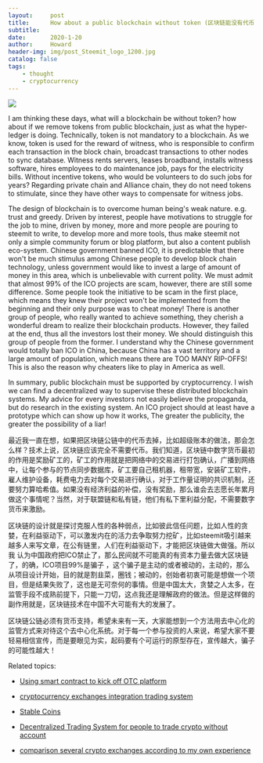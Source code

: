 ```yaml
---
layout:     post
title:      How about a public blockchain without token (区块链能没有代币吗？)
subtitle:   
date:       2020-1-20
author:     Howard
header-img: img/post_Steemit_logo_1200.jpg
catalog: false
tags:
    - thought
    - cryptocurrency
---
```




![](https://steemitimages.com/DQmRvYu59edtC2BFX6g3oUBNCnghE3Fg6S8fgPC5g8emL1t/image.png)

I am thinking these days, what will a blockchain be without token?  how about if we remove tokens from public blockchain, just as what the hyper-ledger is doing.  Technically, token is not mandatory to a blockchain.  As we know, token is used for the reward of witness, who is responsible to confirm each transaction in the block chain, broadcast transactions to other nodes to sync database.  Witness rents servers,  leases broadband, installs witness software,  hires employees to do maintenance job,  pays for the electricity bills. Without incentive tokens, who would be volunteers to do such jobs for years? Regarding private chain and Alliance chain,  they do not need tokens to stimulate, since they have other ways to compensate for witness jobs.





The design of blockchain is to overcome human being's weak nature. e.g. trust and greedy. Driven by interest, people have motivations to struggle for the job to mine,  driven by money, more and more people are pouring to steemit to write, to develop more and more tools, thus make steemit not only a simple community forum or blog platform, but also a  content publish eco-system.  Chinese government banned ICO, it is predictable that there won't be much stimulus among Chinese people to develop block chain technology, unless government would like to invest a large of amount of money in this area, which is unbelievable with  current polity.   We must admit that almost 99% of the ICO projects are scam, however, there are still some difference.  Some people took the initiative to be scam in the first place, which means they knew their project won't be implemented from the beginning and their only purpose was to cheat money!   There is another group of people, who really wanted to achieve something, they cherish  a wonderful dream to realize their blockchain products. However, they failed at the end, thus all the investors lost their money.  We should distinguish this group of people from the former.  I understand why the Chinese government would totally ban ICO in China,  because China has a vast territory and a large amount of population, which means there are TOO MANY RIP-OFFS!   This is also the reason  why cheaters like to play in America as well.





In summary,  public blockchain must be supported by cryptocurrency.  I wish we can find a decentralized way to supervise these distributed blockchain systems. My advice for every investors not easily believe the propaganda, but do research in the existing system. An ICO project should at least have a prototype which can  show up how it works, The greater the publicity, the greater the possibility of a liar!



最近我一直在想，如果把区块链公链中的代币去掉，比如超级账本的做法，那会怎么样？技术上说，区块链应该完全不需要代币。我们知道，区块链中数字货币最初的作用是奖励矿工的，矿工的作用就是把网络中的交易进行打包确认，广播到网络中，让每个参与的节点同步数据库，矿工要自己租机器，租带宽，安装矿工软件，雇人维护设备，耗费电力去对每个交易进行确认，对于工作量证明的共识机制，还要努力算哈希值。如果没有经济利益的补偿，没有奖励，那么谁会去志愿长年累月做这个事情呢？当然，对于联盟链和私有链，他们有私下里利益分配，不需要数字货币来激励。



区块链的设计就是探讨克服人性的各种弱点，比如彼此信任问题，比如人性的贪婪，在利益驱动下，可以激发内在的活力去争取努力挖矿，比如steemit吸引越来越多人来写文章，在公有链里，人们在利益驱动下，才能把区块链做大做强。所以我 认为中国政府把ICO禁止了，那么民间就不可能真的有资本力量去做大区块链了，的确，ICO项目99%是骗子 ，这个骗子是主动的或者被动的，主动的，那么从项目设计开始，目的就是割韭菜，圈钱；被动的，创始者初衷可能是想做一个项目，但是结果失败了，这也是无可奈何的事情。但是中国太大，贪婪之人太多，在监管手段不成熟前提下，只能一刀切，这点我还是理解政府的做法。但是这样做的副作用就是，区块链技术在中国不大可能有大的发展了。





区块链公链必须有货币支持，希望未来有一天，大家能想到一个方法用去中心化的监管方式来对待这个去中心化系统。对于每一个参与投资的人来说，希望大家不要轻易相信宣传，而是要眼见为实，起码要有个可运行的原型存在，宣传越大，骗子的可能性越大！


Related topics:


- [Using smart contract to kick off OTC platform](http://engineerman.club/2018/12/30/Using-smart-contract-to-kick-off-OTC-platform/)

- [cryptocurrency exchanges integration trading system](http://engineerman.club/2018/12/06/cryptocurrency-exchanges-integration-trading-system/)

- [Stable Coins](http://engineerman.club/2018/12/06/Stable-Coins/)

- [Decentralized Trading System for people to trade crypto without account](http://engineerman.club/2018/12/06/Decentralized-Trading-System-for-people-to-trade-crypto-without-account/)

- [comparison several crypto exchanges according to my own experience](http://engineerman.club/2017/12/05/comparison-several-crypto-exchanges-according-to-my-own-experience/)
